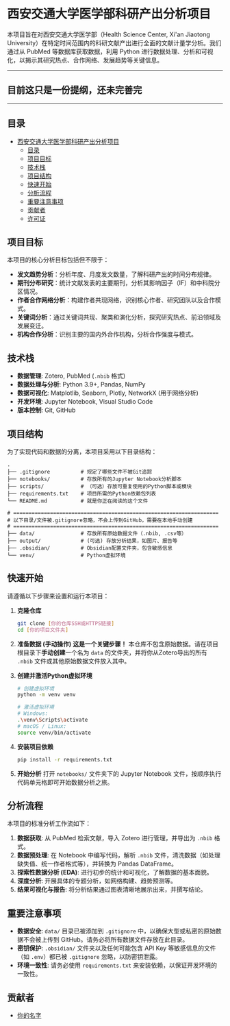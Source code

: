 # 西安交通大学医学部科研产出分析项目

<!-- 在这里可以放一些徽章，比如构建状态、代码覆盖率等，项目初期可以先忽略 -->
<!-- 例如: [![Python Version](https://img.shields.io/badge/python-3.9%2B-blue.svg)](https://www.python.org/downloads/) -->

本项目旨在对西安交通大学医学部（Health Science Center, Xi'an Jiaotong University）在特定时间范围内的科研文献产出进行全面的文献计量学分析。我们通过从 PubMed 等数据库获取数据，利用 Python 进行数据处理、分析和可视化，以揭示其研究热点、合作网络、发展趋势等关键信息。

---

## 目前这只是一份提纲，还未完善完


---

## 目录
- [西安交通大学医学部科研产出分析项目](#西安交通大学医学部科研产出分析项目)
  - [目录](#目录)
  - [项目目标](#项目目标)
  - [技术栈](#技术栈)
  - [项目结构](#项目结构)
  - [快速开始](#快速开始)
  - [分析流程](#分析流程)
  - [重要注意事项](#重要注意事项)
  - [贡献者](#贡献者)
  - [许可证](#许可证)

## 项目目标

本项目的核心分析目标包括但不限于：

*   **发文趋势分析**：分析年度、月度发文数量，了解科研产出的时间分布规律。
*   **期刊分布研究**：统计文献发表的主要期刊，分析其影响因子（IF）和中科院分区情况。
*   **作者合作网络分析**：构建作者共现网络，识别核心作者、研究团队以及合作模式。
*   **关键词分析**：通过关键词共现、聚类和演化分析，探究研究热点、前沿领域及发展变迁。
*   **机构合作分析**：识别主要的国内外合作机构，分析合作强度与模式。

## 技术栈

*   **数据管理**: Zotero, PubMed (`.nbib` 格式)
*   **数据处理与分析**: Python 3.9+, Pandas, NumPy
*   **数据可视化**: Matplotlib, Seaborn, Plotly, NetworkX (用于网络分析)
*   **开发环境**: Jupyter Notebook, Visual Studio Code
*   **版本控制**: Git, GitHub

## 项目结构

为了实现代码和数据的分离，本项目采用以下目录结构：

```
.
├── .gitignore          # 规定了哪些文件不被Git追踪
├── notebooks/          # 存放所有的Jupyter Notebook分析脚本
├── scripts/            # （可选）存放可重复使用的Python脚本或模块
├── requirements.txt    # 项目所需的Python依赖包列表
└── README.md           # 就是你正在阅读的这个文件

# ===================================================================
# 以下目录/文件被.gitignore忽略，不会上传到GitHub，需要在本地手动创建
# ===================================================================
├── data/               # 存放所有原始数据文件（.nbib, .csv等）
├── output/             # (可选) 存放分析结果，如图片、报告等
├── .obsidian/          # Obsidian配置文件夹，包含敏感信息
└── venv/               # Python虚拟环境
```

## 快速开始

请遵循以下步骤来设置和运行本项目：

1.  **克隆仓库**
    ```bash
    git clone [你的仓库SSH或HTTPS链接]
    cd [你的项目文件夹]
    ```

2.  **准备数据 (手动操作)**
    **这是一个关键步骤！** 本仓库不包含原始数据。请在项目根目录下**手动创建**一个名为 `data` 的文件夹，并将你从Zotero导出的所有 `.nbib` 文件或其他原始数据文件放入其中。

3.  **创建并激活Python虚拟环境**
    ```bash
    # 创建虚拟环境
    python -m venv venv

    # 激活虚拟环境
    # Windows:
    .\venv\Scripts\activate
    # macOS / Linux:
    source venv/bin/activate
    ```

4.  **安装项目依赖**
    ```bash
    pip install -r requirements.txt
    ```

5.  **开始分析**
    打开 `notebooks/` 文件夹下的 Jupyter Notebook 文件，按顺序执行代码单元格即可开始数据分析之旅。

## 分析流程

本项目的标准分析工作流如下：

1.  **数据获取**: 从 PubMed 检索文献，导入 Zotero 进行管理，并导出为 `.nbib` 格式。
2.  **数据预处理**: 在 Notebook 中编写代码，解析 `.nbib` 文件，清洗数据（如处理缺失值、统一作者格式等），并转换为 Pandas DataFrame。
3.  **探索性数据分析 (EDA)**: 进行初步的统计和可视化，了解数据的基本面貌。
4.  **深度分析**: 开展具体的专题分析，如网络构建、趋势预测等。
5.  **结果可视化与报告**: 将分析结果通过图表清晰地展示出来，并撰写结论。

## 重要注意事项

*   **数据安全**: `data/` 目录已被添加到 `.gitignore` 中，以确保大型或私密的原始数据不会被上传到 GitHub。请务必将所有数据文件存放在此目录。
*   **密钥保护**: `.obsidian/` 文件夹以及任何可能包含 API Key 等敏感信息的文件（如 `.env`）都已被 `.gitignore` 忽略，以防密钥泄露。
*   **环境一致性**: 请务必使用 `requirements.txt` 来安装依赖，以保证开发环境的一致性。

## 贡献者

<!-- 在这里添加你的名字和GitHub个人资料链接 -->
*   [你的名字](https://github.com/你的用户名)

